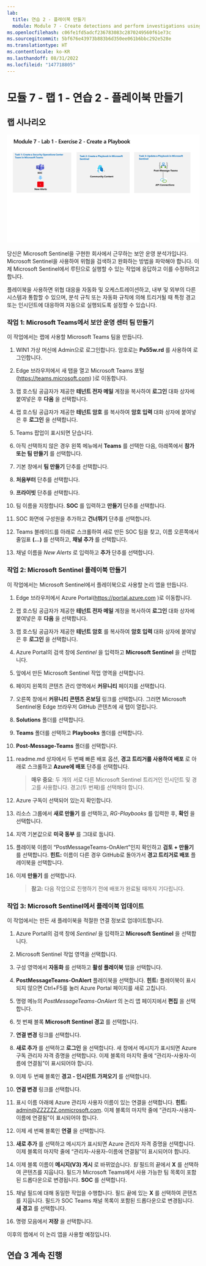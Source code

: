 ```yaml
---
lab:
  title: 연습 2 - 플레이북 만들기
  module: Module 7 - Create detections and perform investigations using Microsoft Sentinel
ms.openlocfilehash: c06fe1fd5adcf236783083c2870249560f61e73c
ms.sourcegitcommit: 5bf676e43973b883b6d350ee061b6bbc292e528e
ms.translationtype: HT
ms.contentlocale: ko-KR
ms.lasthandoff: 08/31/2022
ms.locfileid: "147718805"
---
```

# <a name="module-7---lab-1---exercise-2---create-a-playbook"></a>모듈 7 - 랩 1 - 연습 2 - 플레이북 만들기

## <a name="lab-scenario"></a>랩 시나리오

![랩 개요입니다.](../Media/SC-200-Lab_Diagrams_Mod7_L1_Ex2.png)

당신은 Microsoft Sentinel을 구현한 회사에서 근무하는 보안 운영 분석가입니다. Microsoft Sentinel을 사용하여 위협을 검색하고 완화하는 방법을 파악해야 합니다. 이제 Microsoft Sentinel에서 루틴으로 실행할 수 있는 작업에 응답하고 이를 수정하려고 합니다.

플레이북을 사용하면 위협 대응을 자동화 및 오케스트레이션하고, 내부 및 외부의 다른 시스템과 통합할 수 있으며, 분석 규칙 또는 자동화 규칙에 의해 트리거될 때 특정 경고 또는 인시던트에 대응하여 자동으로 실행되도록 설정할 수 있습니다. 


### <a name="task-1-create-a-security-operations-center-team-in-microsoft-teams"></a>작업 1: Microsoft Teams에서 보안 운영 센터 팀 만들기

이 작업에서는 랩에 사용할 Microsoft Teams 팀을 만듭니다.

1. WIN1 가상 머신에 Admin으로 로그인합니다. 암호로는 **Pa55w.rd** 를 사용하여 로그인합니다.  

1. Edge 브라우저에서 새 탭을 열고 Microsoft Teams 포털(https://teams.microsoft.com) )로 이동합니다.

1. 랩 호스팅 공급자가 제공한 **테넌트 전자 메일** 계정을 복사하여 **로그인** 대화 상자에 붙여넣은 후 **다음** 을 선택합니다.

1. 랩 호스팅 공급자가 제공한 **테넌트 암호** 를 복사하여 **암호 입력** 대화 상자에 붙여넣은 후 **로그인** 을 선택합니다.

1. Teams 팝업이 표시되면 닫습니다.

1. 아직 선택하지 않은 경우 왼쪽 메뉴에서 **Teams** 를 선택한 다음, 아래쪽에서 **참가 또는 팀 만들기** 를 선택합니다.

1. 기본 창에서 **팀 만들기** 단추를 선택합니다.

1. **처음부터** 단추를 선택합니다.

1. **프라이빗** 단추를 선택합니다.

1. 팀 이름을 지정합니다. **SOC** 를 입력하고 **만들기** 단추를 선택합니다.

1. SOC 화면에 구성원을 추가하고 **건너뛰기** 단추를 선택합니다. 

1. Teams 블레이드를 아래로 스크롤하여 새로 만든 SOC 팀을 찾고, 이름 오른쪽에서 줄임표 **(...)** 를 선택하고, **채널 추가** 를 선택합니다.

1. 채널 이름을 *New Alerts* 로 입력하고 **추가** 단추를 선택합니다.


### <a name="task-2-create-a-playbook-in-microsoft-sentinel"></a>작업 2: Microsoft Sentinel 플레이북 만들기

이 작업에서는 Microsoft Sentinel에서 플레이북으로 사용할 논리 앱을 만듭니다.

1. Edge 브라우저에서 Azure Portal(https://portal.azure.com )로 이동합니다.

1. 랩 호스팅 공급자가 제공한 **테넌트 전자 메일** 계정을 복사하여 **로그인** 대화 상자에 붙여넣은 후 **다음** 을 선택합니다.

1. 랩 호스팅 공급자가 제공한 **테넌트 암호** 를 복사하여 **암호 입력** 대화 상자에 붙여넣은 후 **로그인** 을 선택합니다.

1. Azure Portal의 검색 창에 *Sentinel* 을 입력하고 **Microsoft Sentinel** 을 선택합니다.

1. 앞에서 만든 Microsoft Sentinel 작업 영역을 선택합니다.

1. 페이지 왼쪽의 콘텐츠 관리 영역에서 **커뮤니티** 페이지를 선택합니다.

1. 오른쪽 창에서 **커뮤니티 콘텐츠 온보딩** 링크를 선택합니다. 그러면 Microsoft Sentinel용 Edge 브라우저 GitHub 콘텐츠에 새 탭이 열립니다.

1. **Solutions** 폴더를 선택합니다.

1. **Teams** 폴더를 선택하고 **Playbooks** 폴더를 선택합니다.

1. **Post-Message-Teams** 폴더를 선택합니다.

1. readme.md 상자에서 두 번째 빠른 배포 옵션, **경고 트리거를 사용하여 배포** 로 아래로 스크롤하고 **Azure에 배포** 단추를 선택합니다.  

    >**매우 중요**: 두 개의 서로 다른 Microsoft Sentinel 트리거인 인시던트 및 경고를 사용합니다. 경고(두 번째)를 선택해야 합니다.

1. Azure 구독이 선택되어 있는지 확인합니다.

1. 리소스 그룹에서 **새로 만들기** 를 선택하고, *RG-Playbooks* 를 입력한 후, **확인** 을 선택합니다.

1. 지역 기본값으로 **미국 동부** 를 그대로 둡니다.

1. 플레이북 이름이 “PostMessageTeams-OnAlert”인지 확인하고 **검토 + 만들기** 를 선택합니다. **힌트:** 이름이 다른 경우 GitHub로 돌아가서 **경고 트리거로 배포** 플레이북을 선택합니다.

1. 이제 **만들기** 를 선택합니다. 

    >**참고:** 다음 작업으로 진행하기 전에 배포가 완료될 때까지 기다립니다.


### <a name="task-3-update-a-playbook-in-microsoft-sentinel"></a>작업 3: Microsoft Sentinel에서 플레이북 업데이트

이 작업에서는 만든 새 플레이북을 적절한 연결 정보로 업데이트합니다.

1. Azure Portal의 검색 창에 *Sentinel* 을 입력하고 **Microsoft Sentinel** 을 선택합니다.

1. Microsoft Sentinel 작업 영역을 선택합니다.

1. 구성 영역에서 **자동화** 를 선택하고 **활성 플레이북** 탭을 선택합니다.

1. **PostMessageTeams-OnAlert** 플레이북을 선택합니다. **힌트:** 플레이북이 표시되지 않으면 Ctrl+F5를 눌러 Azure Portal 페이지를 새로 고칩니다.

1. 명령 메뉴의 *PostMessageTeams-OnAlert* 의 논리 앱 페이지에서 **편집** 을 선택합니다.

1. 첫 번째 블록 **Microsoft Sentinel 경고** 를 선택합니다.

1. **연결 변경** 링크를 선택합니다.

1. **새로 추가** 를 선택하고 **로그인** 을 선택합니다. 새 창에서 메시지가 표시되면 Azure 구독 관리자 자격 증명을 선택합니다. 이제 블록의 마지막 줄에 “관리자-사용자-이름에 연결됨”이 표시되어야 합니다.

1. 이제 두 번째 블록인 **경고 - 인시던트 가져오기** 를 선택합니다.

1. **연결 변경** 링크를 선택합니다.

1. 표시 이름 아래에 Azure 관리자 사용자 이름이 있는 연결을 선택합니다. **힌트:** admin@ZZZZZZ.onmicrosoft.com. 이제 블록의 마지막 줄에 “관리자-사용자-이름에 연결됨”이 표시되어야 합니다.

1. 이제 세 번째 블록인 **연결** 을 선택합니다.

1. **새로 추가** 를 선택하고 메시지가 표시되면 Azure 관리자 자격 증명을 선택합니다. 이제 블록의 마지막 줄에 “관리자-사용자-이름에 연결됨”이 표시되어야 합니다.

1. 이제 블록 이름이 **메시지(V3) 게시** 로 바뀌었습니다. *팀* 필드의 끝에서 **X** 를 선택하여 콘텐츠를 지웁니다. 필드가 Microsoft Teams에서 사용 가능한 팀 목록이 포함된 드롭다운으로 변경됩니다. **SOC** 를 선택합니다.

1. 채널 필드에 대해 동일한 작업을 수행합니다. 필드 끝에 있는 **X** 를 선택하여 콘텐츠를 지웁니다. 필드가 SOC Teams 채널 목록이 포함된 드롭다운으로 변경됩니다. **새 경고** 를 선택합니다.

1. 명령 모음에서 **저장** 을 선택합니다.

이후의 랩에서 이 논리 앱을 사용할 예정입니다.

## <a name="proceed-to-exercise-3"></a>연습 3 계속 진행
